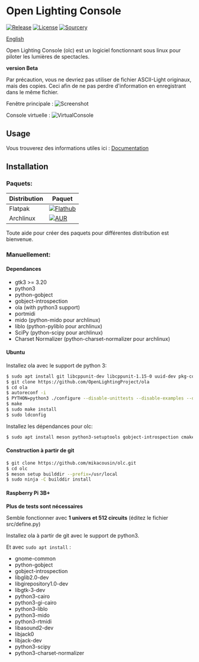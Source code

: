 # Open Lighting Console

[![Release](https://img.shields.io/github/v/release/mikacousin/olc?include_prereleases)](https://github.com/mikacousin/olc/releases/latest) [![License](https://img.shields.io/github/license/mikacousin/olc?color=green)](https://github.com/mikacousin/olc/blob/master/COPYING) [![Sourcery](https://img.shields.io/badge/Sourcery-enabled-brightgreen)](https://sourcery.ai)

[English](README.md)

Open Lighting Console (olc) est un logiciel fonctionnant sous linux pour piloter les lumières de spectacles.

**version Beta**

Par précaution, vous ne devriez pas utiliser de fichier ASCII-Light originaux, mais des copies. Ceci afin de ne pas perdre d'information en enregistrant dans le même fichier.

Fenêtre principale :
![Screenshot](../assets/olc.png?raw=true)

Console virtuelle :
![VirtualConsole](../assets/virtualconsole.png?raw=true)

## Usage

Vous trouverez des informations utiles ici : [Documentation](http://mikacousin.github.io/olc/index.fr.html)

## Installation

### Paquets:

Distribution | Paquet
------------ | ------
Flatpak | [![Flathub](https://img.shields.io/flathub/v/com.github.mikacousin.olc)](https://flathub.org/apps/details/com.github.mikacousin.olc)
Archlinux | [![AUR](https://img.shields.io/aur/version/olc-git)](https://aur.archlinux.org/packages/olc-git)

Toute aide pour créer des paquets pour différentes distribution est bienvenue.

### Manuellement:

#### Dependances

- gtk3 >= 3.20
- python3
- python-gobject
- gobject-introspection
- ola (with python3 support)
- portmidi
- mido (python-mido pour archlinux)
- liblo (python-pyliblo pour archlinux)
- SciPy (python-scipy pour archlinux)
- Charset Normalizer (python-charset-normalizer pour archlinux)

#### Ubuntu

Installez ola avec le support de python 3:
```bash
$ sudo apt install git libcppunit-dev libcppunit-1.15-0 uuid-dev pkg-config libncurses5-dev libtool autoconf automake g++ libmicrohttpd-dev libmicrohttpd12 protobuf-compiler libprotobuf-lite23 python3-protobuf libprotobuf-dev libprotoc-dev zlib1g-dev bison flex make libftdi-dev libftdi1 libusb-1.0-0-dev liblo-dev libavahi-client-dev python3-numpy
$ git clone https://github.com/OpenLightingProject/ola
$ cd ola
$ autoreconf -i
$ PYTHON=python3 ./configure --disable-unittests --disable-examples --disable-osc --enable-http --enable-python-libs
$ make
$ sudo make install
$ sudo ldconfig
```
Installez les dépendances pour olc:
```bash
$ sudo apt install meson python3-setuptools gobject-introspection cmake python-gobject libgirepository1.0-dev libgtk-3-dev python-gi-dev python3-cairo-dev python3-gi-cairo python3-liblo python3-mido python3-rtmidi gettext python3-scipy python3-charset-normalizer
```

#### Construction à partir de git

```bash
$ git clone https://github.com/mikacousin/olc.git
$ cd olc
$ meson setup builddir --prefix=/usr/local
$ sudo ninja -C builddir install
```

#### Raspberry Pi 3B+

**Plus de tests sont nécessaires**

Semble fonctionner avec **1 univers et 512 circuits** (éditez le fichier src/define.py)

Installez ola à partir de  git avec le support de python3.

Et avec `sudo apt install` :

- gnome-common
- python-gobject
- gobject-introspection
- libglib2.0-dev
- libgirepository1.0-dev
- libgtk-3-dev
- python3-cairo
- python3-gi-cairo
- python3-liblo
- python3-mido
- python3-rtmidi
- libasound2-dev
- libjack0
- libjack-dev
- python3-scipy
- python3-charset-normalizer